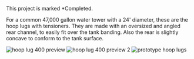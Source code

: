 This project is marked *Completed.

For a common 47,000 gallon water tower with a 24' diameter, these are the hoop lugs with tensioners.  They are made with an oversized and angled rear channel, to easily fit over the tank banding.  Also the rear is slightly concave to conform to the tank surface.

![hoop lug 400 preview](https://github.com/user-attachments/assets/8b773c37-4573-4879-adf2-eeb3f88d1186)
![hoop lug 400 preview 2](https://github.com/user-attachments/assets/4e582ecd-6bd9-459d-8448-d3119dbea639)
![prototype hoop lugs](https://github.com/user-attachments/assets/b3f72377-0cb3-4d8f-8676-b14c8bbeafbd)
